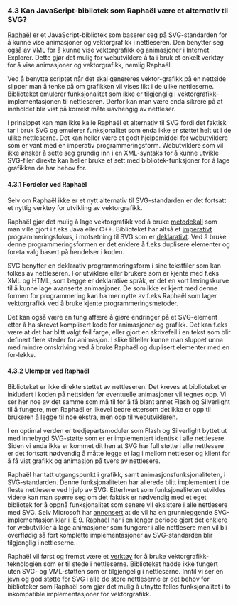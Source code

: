 ### 4.3 Kan JavaScript-bibliotek som Raphaël være et alternativ til SVG? ###

[Raphaël][1] er et JavaScript-bibliotek som baserer seg på SVG-standarden
for å kunne vise animasjoner og vektorgrafikk i nettleseren. Den benytter
seg også av VML for å kunne vise vektorgrafikk og animasjoner i Internet
Explorer. Dette gjør det mulig for webutviklere å ta i bruk et enkelt
verktøy for å vise animasjoner og vektorgrafikk, nemlig Raphaël.

Ved å benytte scriptet når det skal genereres vektor-grafikk på en nettside
slipper man å tenke på om grafikken vil vises likt i de ulike nettleserne.
Biblioteket emulerer funksjonalitet som ikke er tilgjenglig i
vektorgrafikk-implementasjonen til nettleseren. Derfor kan man være enda
sikrere på at innholdet blir vist på korrekt måte uavhengig av nettleser.

I prinsippet kan man ikke kalle Raphaël et alternativ til SVG fordi det
faktisk tar i bruk SVG og emulerer funksjonalitet som enda ikke er støttet
helt ut i de ulike nettleserne. Det kan heller være et godt hjelpemiddel for
webutviklere som er vant med en imperativ programmeringsform. Webutviklere
som vil ikke ønsker å sette seg grundig inn i en XML-syntaks for å kunne
utvikle SVG-filer direkte kan heller bruke et sett med bibliotek-funksjoner
for å lage grafikken de har behov for.

#### 4.3.1 Fordeler ved Raphaël ####

Selv om Raphaël ikke er et nytt alternativ til SVG-standarden er det
fortsatt et nyttig verktøy for utvikling av vektorgrafikk.

Raphaël gjør det mulig å lage vektorgrafikk ved å bruke [metodekall][2]
som man ville gjort i f.eks Java eller C++. Biblioteket har altså et
[imperativt][3] programmeringsfokus, i motsetning til SVG som er
[deklarativt][4]. Ved å bruke denne programmeringsformen er det enklere å
f.eks duplisere elementer og foreta valg basert på hendelser i koden.

SVG benytter en deklarativ programmeringsform i sine tekstfiler som kan
tolkes av nettleseren. For utviklere eller brukere som er kjente med f.eks
XML og HTML, som begge er deklarative språk, er det en kort læringskurve til
å kunne lage avanserte animasjoner. De som ikke er kjent med denne formen
for programmering kan ha mer nytte av f.eks Raphaël som lager
vektorgrafikk ved å bruke kjente programmeringsmetoder.

Det kan også være en tung affære å gjøre endringer på et SVG-element etter å
ha skrevet komplisert kode for animasjoner og grafikk. Det kan f.eks være at
det har blitt valgt feil farge, eller gjort en skrivefeil i en tekst som
blir definert flere steder for animasjon. I slike tilfeller kunne man
sluppet unna med mindre omskriving ved å bruke Raphaël og duplisert
elementer med en for-løkke.

#### 4.3.2 Ulemper ved Raphaël ####

Biblioteket er ikke direkte støttet av nettleseren. Det kreves at
biblioteket er inkludert i koden på nettsiden før eventuelle animasjoner vil
tegnes opp. Vi ser her noe av det samme som må til for å få blant annet
Flash og Silverlight til å fungere, men Raphaël er likevel bedre ettersom
det ikke er opp til brukeren å legge til noe ekstra, men opp til
webutvikleren.

I en optimal verden er tredjepartsmoduler som Flash og Silverlight byttet ut
med innebygd SVG-støtte som er er implementert identisk i alle nettlesere.
Siden vi enda ikke er kommet dit hen at SVG har full støtte i alle
nettlesere er det fortsatt nødvendig å måtte legge et lag i mellom nettleser
og klient for å få vist grafikk og animasjon på tvers av nettlesere.

Raphaël har tatt utgangspunkt i grafikk, samt animasjonsfunksjonaliteten,
i SVG-standarden. Denne funksjonaliteten har allerede blitt implementert i
de fleste nettlesere ved hjelp av SVG. Etterhvert som funksjonaliteten
utvikles videre kan man spørre seg om det faktisk er nødvendig med et eget
bibliotek for å oppnå funksjonalitet som senere vil eksistere i alle
nettlesere med SVG. Selv Microsoft har [annonsert][5] at de vil ha en
grunnleggende SVG-implementasjon klar i IE 9. Raphaël har i en lenger
periode gjort det enklere for webutvikler å lage animasjoner som fungerer i
alle nettlesere men vil bli overflødig så fort komplette implementasjoner av
SVG-standarden blir tilgjenglig i nettleserne.

Raphaël vil først og fremst være et [verktøy][6] for å bruke
vektorgrafikk-teknologien som er til stede i nettleserne. Biblioteket hadde
ikke fungert uten SVG- og VML-støtten som er tilgjengelig i nettleserne.
Inntil vi ser en jevn og god støtte for SVG i alle de store nettleserne er
det behov for biblioteker som Raphaël som gjør det mulig å utnytte felles
funksjonalitet i to inkompatible implementasjoner for vektorgrafikk.

[1]: http://raphaeljs.com "Raphaël - JavaScript Library, Dmitry Baranovskiy, lest 2010-05-27"
[2]: http://raphaeljs.com/reference.html "Raphaël Reference, Dmitry Baranovskiy, lest 2010-05-27"
[3]: http://en.wikipedia.org/wiki/Imperative_programming "Imperative Programming, Wikipedia, lest 2010-05-27"
[4]: http://en.wikipedia.org/wiki/Declarative_programming "Declarative Programming, Wikipedia, lest 2010-05-27"
[5]: http://blogs.msdn.com/b/ie/archive/2010/03/18/svg-in-ie9-roadmap.aspx "SVG in IE9 Roadmap, Jennifer Yu (Microsoft IE Team Member), 2010-03-18"
[6]: http://www.samuelclay.com/raphael/svg_open_paper.pdf "SVG Open 2009 Raphaël Paper, Samuel Clay, 2009-07-14"
